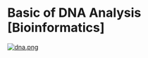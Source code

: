 # Basic of DNA Analysis [Bioinformatics]

[![dna.png](https://i.postimg.cc/vZB14nYr/dna.png)](https://postimg.cc/bs7YMs2r)
